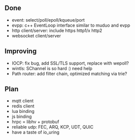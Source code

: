 ## Done

- event: select/poll/epoll/kqueue/port
- evpp: c++ EventLoop interface similar to muduo and evpp
- http client/server: include https http1/x http2
- websocket client/server

## Improving

- IOCP: fix bug, add SSL/TLS support, replace with wepoll?
- wintls: SChannel is so hard :) need help
- Path router: add filter chain, optimized matching via trie?

## Plan

- mqtt client
- redis client
- lua binding
- js binding
- hrpc = libhv + protobuf
- reliable udp: FEC, ARQ, KCP, UDT, QUIC
- have a taste of io_uring
